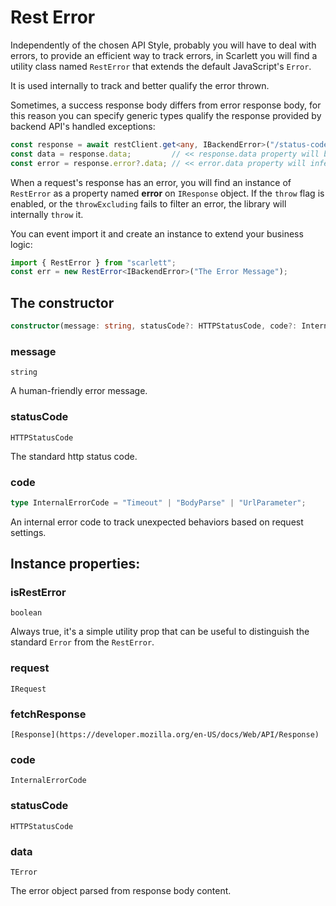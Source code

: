 # Rest Error

Independently of the chosen API Style, probably you will have to deal with errors, to provide an efficient way to track errors, in Scarlett you will find a utility class named `RestError` that extends the default JavaScript's `Error`.

It is used internally to track and better qualify the error thrown.

Sometimes, a success response body differs from error response body, for this reason you can specify generic types qualify the response provided by backend API's handled exceptions:
```typescript
const response = await restClient.get<any, IBackendError>("/status-code/412");
const data = response.data;         // << response.data property will be null because of the error
const error = response.error?.data; // << error.data property will infer IBackendError interface
```

When a request's response has an error, you will find an instance of `RestError` as a property named **error** on `IResponse` object. If the `throw` flag is enabled, or the `throwExcluding` fails to filter an error, the library will internally `throw` it.

You can event import it and create an instance to extend your business logic:
```typescript
import { RestError } from "scarlett";
const err = new RestError<IBackendError>("The Error Message");
```

## The constructor

```typescript
constructor(message: string, statusCode?: HTTPStatusCode, code?: InternalErrorCode)
```

### message

`string`

A human-friendly error message.

### statusCode

`HTTPStatusCode`

The standard http status code.

### code

```typescript
type InternalErrorCode = "Timeout" | "BodyParse" | "UrlParameter";
```

An internal error code to track unexpected behaviors based on request settings.

## Instance properties:

### isRestError

`boolean`

Always true, it's a simple utility prop that can be useful to distinguish the standard `Error` from the `RestError`.

### request

`IRequest`

### fetchResponse

`[Response](https://developer.mozilla.org/en-US/docs/Web/API/Response)`

### code

`InternalErrorCode`

### statusCode

`HTTPStatusCode`

### data

`TError`

The error object parsed from response body content.

